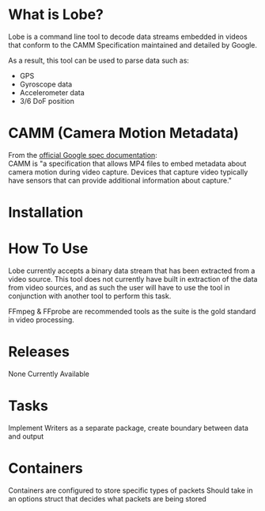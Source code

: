 # What is Lobe? 

Lobe is a command line tool to decode data streams embedded in videos that conform to the CAMM Specification maintained and detailed by Google.

As a result, this tool can be used to parse data such as: 
- GPS 
- Gyroscope data
- Accelerometer data
- 3/6 DoF position

# CAMM (Camera Motion Metadata)
From the [official Google spec documentation](https://developers.google.com/streetview/publish/camm-spec):   
CAMM is "a specification that allows MP4 files to embed metadata about camera motion during video capture. 
Devices that capture video typically have sensors that can provide additional information about capture."

# Installation


# How To Use

Lobe currently accepts a binary data stream that has been extracted from a video source.
This tool does not currently have built in extraction of the data from video sources, and as such the user will have to 
use the tool in conjunction with another tool to perform this task. 

FFmpeg & FFprobe are recommended tools as the suite is the gold standard in video processing.



# Releases
None Currently Available


# Tasks
Implement Writers as a separate package, create boundary between data and output 




# Containers
Containers are configured to store specific types of packets
Should take in an options struct that decides what packets are being stored

